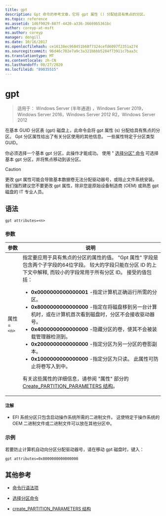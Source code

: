 ```yaml
---
title: gpt
description: Gpt 命令的参考文章，它将 gpt 属性 () 分配给具有焦点的分区。
ms.topic: reference
ms.assetid: 1d6f9029-807f-4420-a336-36669b5361bc
author: coreyp-at-msft
ms.author: coreyp
manager: dongill
ms.date: 10/16/2017
ms.openlocfilehash: ce16138ec968451b68f7324cefd6097f2351a274
ms.sourcegitcommit: 96d46c702e7a9c3a321bbbb5284f73911c7baa3c
ms.translationtype: MT
ms.contentlocale: zh-CN
ms.lasthandoff: 08/27/2020
ms.locfileid: "89035515"
---
```

# <a name="gpt"></a>gpt

> 适用于： Windows Server (半年通道) ，Windows Server 2019，Windows Server 2016，Windows Server 2012 R2，Windows Server 2012

在基本 GUID 分区表 (gpt) 磁盘上，此命令会将 gpt 属性 (s) 分配给具有焦点的分区。 Gpt 分区属性给出了有关分区使用的其他信息。 一些属性特定于分区类型 GUID。

你必须选择一个基本 gpt 分区，此操作才能成功。 使用 " [选择分区" 命令](select-partition.md) 可选择基本 gpt 分区，并将焦点移动到该分区。

> [!CAUTION]
> 更改 gpt 属性可能会导致基本数据卷无法分配驱动器号，或阻止文件系统安装。 我们强烈建议您不要更改 gpt 属性，除非您是原始设备制造商 (OEM) 或熟悉 gpt 磁盘的 IT 专业人员。

## <a name="syntax"></a>语法

```
gpt attributes=<n>
```

### <a name="parameters"></a>参数

| 参数 | 说明 |
| --------- | ----------- |
| 属性 =`<n>` | 指定要应用于具有焦点的分区的属性的值。 "Gpt 属性" 字段是包含两个子字段的64位字段。 较大的字段只能在分区 ID 的上下文中解释, 而较小的字段常用于所有分区 ID。 接受的值包括：<ul><li>**0x0000000000000001** -指定计算机正确运行所需的分区。</li><li>**0x8000000000000000** -指定在将磁盘移到另一台计算机时，或在计算机首次看到磁盘时，分区不会接收驱动器号。</li><li>**0x4000000000000000** -隐藏分区的卷，使其不会被装载管理器检测到。</li><li>**0x2000000000000000** -指定分区为另一分区的卷影副本。</li><li>**0x1000000000000000** -指定分区为只读。 此属性可防止将卷写入到中。</li></ul><p>有关这些属性的详细信息，请参阅 "属性" 部分的 [Create_PARTITION_PARAMETERS 结构](/windows/win32/api/vds/ns-vds-create_partition_parameters)。 |

#### <a name="remarks"></a>注解

- EFI 系统分区只包含启动操作系统所需的二进制文件。 这使特定于操作系统的 OEM 二进制文件或二进制文件可以放在其他分区中。

### <a name="examples"></a>示例

若要防止计算机自动向分区分配驱动器号，请在移动 gpt 磁盘时，键入：

```
gpt attributes=0x8000000000000000
```

## <a name="additional-references"></a>其他参考

- [命令行语法项](command-line-syntax-key.md)

- [选择分区命令](select-partition.md)

- [create_PARTITION_PARAMETERS 结构](/windows/win32/api/vds/ns-vds-create_partition_parameters)
